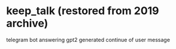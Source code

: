 # keep_talk (restored from 2019 archive)
telegram bot answering gpt2 generated continue of user message
